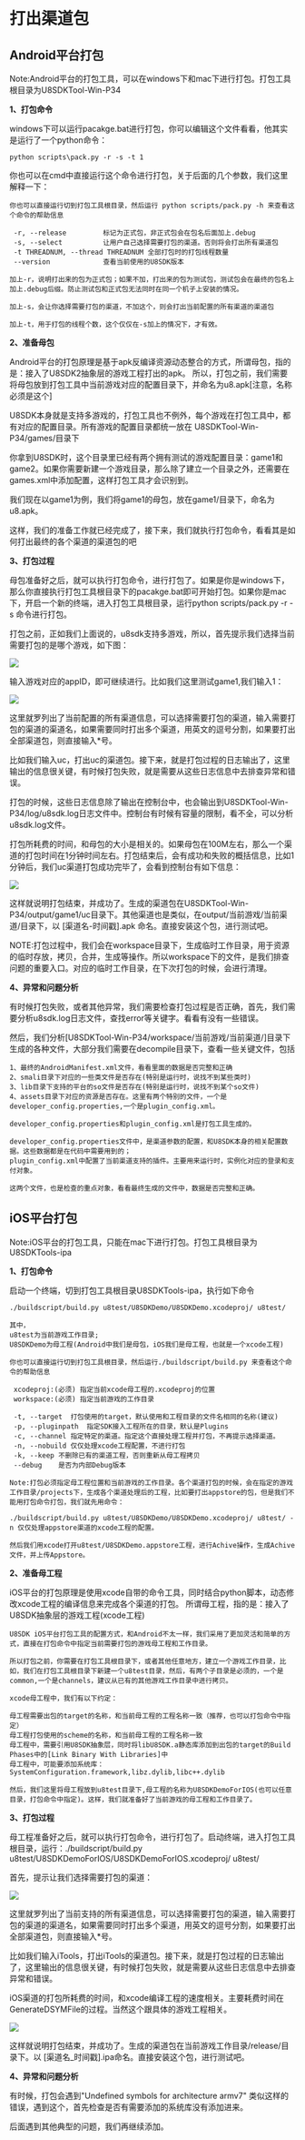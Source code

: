 打出渠道包
===========

Android平台打包
-------

Note:Android平台的打包工具，可以在windows下和mac下进行打包。打包工具根目录为U8SDKTool-Win-P34

**1、打包命令**

windows下可以运行pacakge.bat进行打包，你可以编辑这个文件看看，他其实是运行了一个python命令：

```
python scripts\pack.py -r -s -t 1
```

你也可以在cmd中直接运行这个命令进行打包，关于后面的几个参数，我们这里解释一下：

```
你也可以直接运行切到打包工具根目录，然后运行 python scripts/pack.py -h 来查看这个命令的帮助信息

 -r, --release         标记为正式包，非正式包会在包名后面加上.debug
 -s, --select          让用户自己选择需要打包的渠道。否则将会打出所有渠道包
 -t THREADNUM, --thread THREADNUM 全部打包时的打包线程数量
 --version             查看当前使用的U8SDK版本

加上-r，说明打出来的包为正式包；如果不加，打出来的包为测试包，测试包会在最终的包名上加上.debug后缀。防止测试包和正式包无法同时在同一个机子上安装的情况。

加上-s，会让你选择需要打包的渠道，不加这个，则会打出当前配置的所有渠道的渠道包

加上-t，用于打包的线程个数，这个仅仅在-s加上的情况下，才有效。

```

**2、准备母包**

Android平台的打包原理是基于apk反编译资源动态整合的方式，所谓母包，指的是：接入了U8SDK2抽象层的游戏工程打出的apk。
所以，打包之前，我们需要将母包放到打包工具中当前游戏对应的配置目录下，并命名为u8.apk[注意，名称必须是这个]

U8SDK本身就是支持多游戏的，打包工具也不例外，每个游戏在打包工具中，都有对应的配置目录。所有游戏的配置目录都统一放在
U8SDKTool-Win-P34/games/目录下

你拿到U8SDK时，这个目录里已经有两个拥有测试的游戏配置目录：game1和game2。如果你需要新建一个游戏目录，那么除了建立一个目录之外，还需要在games.xml中添加配置，这样打包工具才会识别到。

我们现在以game1为例，我们将game1的母包，放在game1/目录下，命名为u8.apk。

这样，我们的准备工作就已经完成了，接下来，我们就执行打包命令，看看其是如何打出最终的各个渠道的渠道包的吧

**3、打包过程**

母包准备好之后，就可以执行打包命令，进行打包了。如果是你是windows下，那么你直接执行打包工具根目录下的pacakge.bat即可开始打包。如果你是mac下，开启一个新的终端，进入打包工具根目录，运行python scripts/pack.py -r -s 命令进行打包。

打包之前，正如我们上面说的，u8sdk支持多游戏，所以，首先提示我们选择当前需要打包的是哪个游戏，如下图：

![](images/package_select_game.png)

输入游戏对应的appID，即可继续进行。比如我们这里测试game1,我们输入1：

![](images/package_select_channel.png)

这里就罗列出了当前配置的所有渠道信息，可以选择需要打包的渠道，输入需要打包的渠道的渠道名，如果需要同时打出多个渠道，用英文的逗号分割，如果要打出全部渠道包，则直接输入*号。

比如我们输入uc，打出uc的渠道包。接下来，就是打包过程的日志输出了，这里输出的信息很关键，有时候打包失败，就是需要从这些日志信息中去排查异常和错误。

打包的时候，这些日志信息除了输出在控制台中，也会输出到U8SDKTool-Win-P34/log/u8sdk.log日志文件中。控制台有时候有容量的限制，看不全，可以分析u8sdk.log文件。

打包所耗费的时间，和母包的大小是相关的。如果母包在100M左右，那么一个渠道的打包时间在1分钟时间左右。打包结束后，会有成功和失败的概括信息，比如1分钟后，我们uc渠道打包成功完毕了，会看到控制台有如下信息：

![](images/package_success.png)

这样就说明打包结束，并成功了。生成的渠道包在U8SDKTool-Win-P34/output/game1/uc目录下。其他渠道也是类似，在output/当前游戏/当前渠道/目录下，以 [渠道名-时间戳].apk 命名。直接安装这个包，进行测试吧。

NOTE:打包过程中，我们会在workspace目录下，生成临时工作目录，用于资源的临时存放，拷贝，合并，生成等操作。所以workspace下的文件，是我们排查问题的重要入口。对应的临时工作目录，在下次打包的时候，会进行清理。

**4、异常和问题分析**

有时候打包失败，或者其他异常，我们需要检查打包过程是否正确，首先，我们需要分析u8sdk.log日志文件，查找error等关键字。看看有没有一些错误。

然后，我们分析[U8SDKTool-Win-P34/workspace/当前游戏/当前渠道/]目录下生成的各种文件，大部分我们需要在decompile目录下，查看一些关键文件，包括

```
1、最终的AndroidManifest.xml文件，看看里面的数据是否完整和正确
2、smali目录下对应的一些类文件是否存在(特别是运行时，说找不到某些类时)
3、lib目录下支持的平台的so文件是否存在(特别是运行时，说找不到某个so文件)
4、assets目录下对应的资源是否存在。这里有两个特别的文件，一个是developer_config.properties,一个是plugin_config.xml。

developer_config.properties和plugin_config.xml是打包工具生成的。

developer_config.properties文件中，是渠道参数的配置，和U8SDK本身的相关配置数据。这些数据都是在代码中需要用到的；
plugin_config.xml中配置了当前渠道支持的插件。主要用来运行时，实例化对应的登录和支付对象。

这两个文件，也是检查的重点对象，看看最终生成的文件中，数据是否完整和正确。

```

iOS平台打包
-------

Note:iOS平台的打包工具，只能在mac下进行打包。打包工具根目录为U8SDKTools-ipa

**1、打包命令**

启动一个终端，切到打包工具根目录U8SDKTools-ipa，执行如下命令

```
./buildscript/build.py u8test/U8SDKDemo/U8SDKDemo.xcodeproj/ u8test/

其中，
u8test为当前游戏工作目录;
U8SDKDemo为母工程(Android中我们是母包，iOS我们是母工程，也就是一个xcode工程)

```

```
你也可以直接运行切到打包工具根目录，然后运行./buildscript/build.py 来查看这个命令的帮助信息

 xcodeproj:(必须) 指定当前xcode母工程的.xcodeproj的位置
 workspace:(必须) 指定当前游戏的工作目录

 -t, --target  打包使用的target，默认使用和工程目录的文件名相同的名称(建议)
 -p, --pluginpath  指定SDK接入工程所在的目录，默认是Plugins
 -c, --channel 指定特定的渠道。指定这个直接处理工程并打包，不再提示选择渠道。
 -n, --nobuild 仅仅处理xcode工程配置，不进行打包
 -k, --keep 不删除已有的渠道工程，否则重新从母工程拷贝
 --debug    是否为内部Debug版本

Note:打包必须指定母工程位置和当前游戏的工作目录。各个渠道打包的时候，会在指定的游戏工作目录/projects下，生成各个渠道处理后的工程，比如要打出appstore的包，但是我们不能用打包命令打包，我们就先用命令：

./buildscript/build.py u8test/U8SDKDemo/U8SDKDemo.xcodeproj/ u8test/ -n 仅仅处理appstore渠道的xcode工程的配置。

然后我们用xcode打开u8test/U8SDKDemo.appstore工程，进行Achive操作，生成Achive文件，并上传Appstore。

```

**2、准备母工程**

iOS平台的打包原理是使用xcode自带的命令工具，同时结合python脚本，动态修改xcode工程的编译信息来完成各个渠道的打包。
所谓母工程，指的是：接入了U8SDK抽象层的游戏工程(xcode工程)

```
U8SDK iOS平台打包工具的配置方式，和Android不太一样，我们采用了更加灵活和简单的方式，直接在打包命令中指定当前需要打包的游戏母工程和工作目录。

所以打包之前，你需要在打包工具根目录下，或者其他任意地方，建立一个游戏工作目录，比如，我们在打包工具根目录下新建一个u8test目录，然后，有两个子目录是必须的，一个是common,一个是channels，建议从已有的其他游戏工作目录中进行拷贝。

xcode母工程中，我们有以下约定：

母工程需要出包的target的名称，和当前母工程的工程名称一致（推荐，也可以打包命令中指定）
母工程打包使用的scheme的名称，和当前母工程的工程名称一致
母工程中，需要引用U8SDK抽象层，同时将libU8SDK.a静态库添加到出包的target的Build Phases中的[Link Binary With Libraries]中
母工程中，可能要添加系统库：SystemConfiguration.framework,libz.dylib,libc++.dylib

然后，我们这里将母工程放到u8test目录下,母工程的名称为U8SDKDemoForIOS(也可以任意目录，打包命令中指定)。这样，我们就准备好了当前游戏的母工程和工作目录了。
```

**3、打包过程**

母工程准备好之后，就可以执行打包命令，进行打包了。启动终端，进入打包工具根目录，运行：./buildscript/build.py u8test/U8SDKDemoForIOS/U8SDKDemoForIOS.xcodeproj/ u8test/

首先，提示让我们选择需要打包的渠道：

![](images/ios_channel_select.jpg)

这里就罗列出了当前支持的所有渠道信息，可以选择需要打包的渠道，输入需要打包的渠道的渠道名，如果需要同时打出多个渠道，用英文的逗号分割，如果要打出全部渠道包，则直接输入*号。

比如我们输入iTools，打出iTools的渠道包。接下来，就是打包过程的日志输出了，这里输出的信息很关键，有时候打包失败，就是需要从这些日志信息中去排查异常和错误。

iOS渠道的打包所耗费的时间，和xcode编译工程的速度相关。主要耗费时间在GenerateDSYMFile的过程。当然这个跟具体的游戏工程相关。

![](images/ios_package_suc.jpg)

这样就说明打包结束，并成功了。生成的渠道包在当前游戏工作目录/release/目录下。以 [渠道名_时间戳].ipa命名。直接安装这个包，进行测试吧。

**4、异常和问题分析**

有时候，打包会遇到"Undefined symbols for architecture armv7" 类似这样的错误，遇到这个，首先检查是否有需要添加的系统库没有添加进来。

后面遇到其他典型的问题，我们再继续添加。

